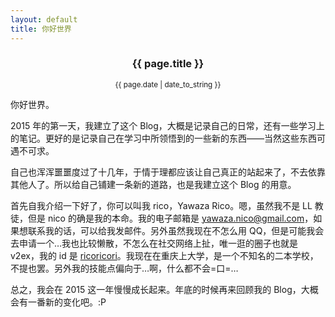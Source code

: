 ```yaml
---
layout: default
title: 你好世界
---
```


### <center>{{ page.title }}<center> ###
<small><center> {{ page.date | date_to_string }} </center></small>

你好世界。  

2015 年的第一天，我建立了这个 Blog，大概是记录自己的日常，还有一些学习上的笔记。更好的是记录自己在学习中所领悟到的一些新的东西——当然这些东西可遇不可求。  

自己也浑浑噩噩度过了十几年，于情于理都应该让自己真正的站起来了，不去依靠其他人了。所以给自己铺建一条新的道路，也是我建立这个 Blog 的用意。  

首先自我介绍一下好了，你可以叫我 rico，Yawaza Rico。嗯，虽然我不是 LL 教徒，但是 nico 的确是我的本命。我的电子邮箱是 [yawaza.nico@gmail.com](yawaza.nico@gmail.com)，如果想联系我的话，可以给我发邮件。另外虽然我现在不怎么用 QQ，但是可能我会去申请一个…我也比较懒散，不怎么在社交网络上扯，唯一逛的圈子也就是 v2ex，我的 id 是 [ricoricori](http://www.v2ex.com/member/ricorico)。我现在在重庆上大学，是一个不知名的二本学校，不提也罢。另外我的技能点偏向于…啊，什么都不会=口=…  

总之，我会在 2015 这一年慢慢成长起来。年底的时候再来回顾我的 Blog，大概会有一番新的变化吧。:P  
